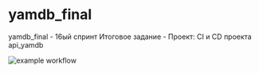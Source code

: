 # yamdb_final
yamdb_final - 16ый спринт
Итоговое задание - Проект: CI и CD проекта api_yamdb

![example workflow](https://github.com/Nezhinskiy/yamdb_final/actions/workflows/yamdb_workflow.yml/badge.svg)

